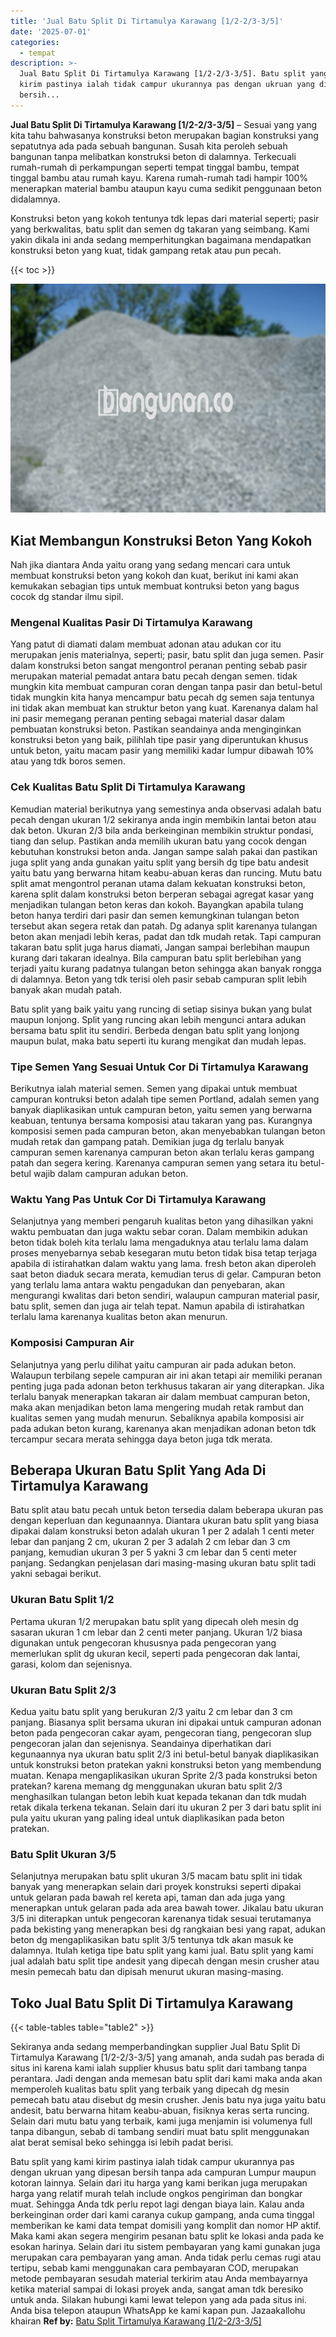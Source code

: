 ```yaml
---
title: 'Jual Batu Split Di Tirtamulya Karawang [1/2-2/3-3/5]'
date: '2025-07-01'
categories:
  - tempat
description: >-
  Jual Batu Split Di Tirtamulya Karawang [1/2-2/3-3/5]. Batu split yang kami
  kirim pastinya ialah tidak campur ukurannya pas dengan ukruan yang dipesan
  bersih...
---
```


**Jual Batu Split Di Tirtamulya Karawang \[1/2-2/3-3/5\]** – Sesuai yang yang kita tahu bahwasanya konstruksi beton merupakan bagian konstruksi yang sepatutnya ada pada sebuah bangunan. Susah kita peroleh sebuah bangunan tanpa melibatkan konstruksi beton di dalamnya. Terkecuali rumah-rumah di perkampungan seperti tempat tinggal bambu, tempat tinggal bambu atau rumah kayu. Karena rumah-rumah tadi hampir 100% menerapkan material bambu ataupun kayu cuma sedikit penggunaan beton didalamnya.

Konstruksi beton yang kokoh tentunya tdk lepas dari material seperti; pasir yang berkwalitas, batu split dan semen dg takaran yang seimbang. Kami yakin dikala ini anda sedang memperhitungkan bagaimana mendapatkan konstruksi beton yang kuat, tidak gampang retak atau pun pecah.

{{< toc >}}

![Jual Batu Split Di Tirtamulya Karawang [1/2-2/3-3/5]](/images/jual-batu-split-33.png)

## Kiat Membangun Konstruksi Beton Yang Kokoh

Nah jika diantara Anda yaitu orang yang sedang mencari cara untuk membuat konstruksi beton yang kokoh dan kuat, berikut ini kami akan kemukakan sebagian tips untuk membuat kontruksi beton yang bagus cocok dg standar ilmu sipil.

### Mengenal Kualitas Pasir Di Tirtamulya Karawang

Yang patut di diamati dalam membuat adonan atau adukan cor itu merupakan jenis materialnya, seperti; pasir, batu split dan juga semen. Pasir dalam konstruksi beton sangat mengontrol peranan penting sebab pasir merupakan material pemadat antara batu pecah dengan semen. tidak mungkin kita membuat campuran coran dengan tanpa pasir dan betul-betul tidak mungkin kita hanya mencampur batu pecah dg semen saja tentunya ini tidak akan membuat kan struktur beton yang kuat. Karenanya dalam hal ini pasir memegang peranan penting sebagai material dasar dalam pembuatan konstruksi beton. Pastikan seandainya anda menginginkan konstruksi beton yang baik, pilihlah tipe pasir yang diperuntukan khusus untuk beton, yaitu macam pasir yang memiliki kadar lumpur dibawah 10% atau yang tdk boros semen.

### Cek Kualitas Batu Split Di Tirtamulya Karawang

Kemudian material berikutnya yang semestinya anda observasi adalah batu pecah dengan ukuran 1/2 sekiranya anda ingin membikin lantai beton atau dak beton. Ukuran 2/3 bila anda berkeinginan membikin struktur pondasi, tiang dan selup. Pastikan anda memilih ukuran batu yang cocok dengan kebutuhan konstruksi beton anda. Jangan sampe salah pakai dan pastikan juga split yang anda gunakan yaitu split yang bersih dg tipe batu andesit yaitu batu yang berwarna hitam keabu-abuan keras dan runcing. Mutu batu split amat mengontrol peranan utama dalam kekuatan konstruksi beton, karena split dalam konstruksi beton berperan sebagai agregat kasar yang menjadikan tulangan beton keras dan kokoh. Bayangkan apabila tulang beton hanya terdiri dari pasir dan semen kemungkinan tulangan beton tersebut akan segera retak dan patah. Dg adanya split karenanya tulangan beton akan menjadi lebih keras, padat dan tdk mudah retak. Tapi campuran takaran batu split juga harus diamati, Jangan sampai berlebihan maupun kurang dari takaran idealnya. Bila campuran batu split berlebihan yang terjadi yaitu kurang padatnya tulangan beton sehingga akan banyak rongga di dalamnya. Beton yang tdk terisi oleh pasir sebab campuran split lebih banyak akan mudah patah.

Batu split yang baik yaitu yang runcing di setiap sisinya bukan yang bulat maupun lonjong. Split yang runcing akan lebih mengunci antara adukan bersama batu split itu sendiri. Berbeda dengan batu split yang lonjong maupun bulat, maka batu seperti itu kurang mengikat dan mudah lepas.

### Tipe Semen Yang Sesuai Untuk Cor Di Tirtamulya Karawang

Berikutnya ialah material semen. Semen yang dipakai untuk membuat campuran kontruksi beton adalah tipe semen Portland, adalah semen yang banyak diaplikasikan untuk campuran beton, yaitu semen yang berwarna keabuan, tentunya bersama komposisi atau takaran yang pas. Kurangnya komposisi semen pada campuran beton, akan menyebabkan tulangan beton mudah retak dan gampang patah. Demikian juga dg terlalu banyak campuran semen karenanya campuran beton akan terlalu keras gampang patah dan segera kering. Karenanya campuran semen yang setara itu betul-betul wajib dalam campuran adukan beton.

### Waktu Yang Pas Untuk Cor Di Tirtamulya Karawang

Selanjutnya yang memberi pengaruh kualitas beton yang dihasilkan yakni waktu pembuatan dan juga waktu sebar coran. Dalam membikin adukan beton tidak boleh kita terlalu lama mengaduknya atau terlalu lama dalam proses menyebarnya sebab kesegaran mutu beton tidak bisa tetap terjaga apabila di istirahatkan dalam waktu yang lama. fresh beton akan diperoleh saat beton diaduk secara merata, kemudian terus di gelar. Campuran beton yang terlalu lama antara waktu pengadukan dan penyebaran, akan mengurangi kwalitas dari beton sendiri, walaupun campuran material pasir, batu split, semen dan juga air telah tepat. Namun apabila di istirahatkan terlalu lama karenanya kualitas beton akan menurun.

### Komposisi Campuran Air

Selanjutnya yang perlu dilihat yaitu campuran air pada adukan beton. Walaupun terbilang sepele campuran air ini akan tetapi air memiliki peranan penting juga pada adonan beton terkhusus takaran air yang diterapkan. Jika terlalu banyak menerapkan takaran air dalam membuat campuran beton, maka akan menjadikan beton lama mengering mudah retak rambut dan kualitas semen yang mudah menurun. Sebaliknya apabila komposisi air pada adukan beton kurang, karenanya akan menjadikan adonan beton tdk tercampur secara merata sehingga daya beton juga tdk merata.

## Beberapa Ukuran Batu Split Yang Ada Di Tirtamulya Karawang

Batu split atau batu pecah untuk beton tersedia dalam beberapa ukuran pas dengan keperluan dan kegunaannya. Diantara ukuran batu split yang biasa dipakai dalam konstruksi beton adalah ukuran 1 per 2 adalah 1 centi meter lebar dan panjang 2 cm, ukuran 2 per 3 adalah 2 cm lebar dan 3 cm panjang, kemudian ukuran 3 per 5 yakni 3 cm lebar dan 5 centi meter panjang. Sedangkan penjelasan dari masing-masing ukuran batu split tadi yakni sebagai berikut.

### Ukuran Batu Split 1/2

Pertama ukuran 1/2 merupakan batu split yang dipecah oleh mesin dg sasaran ukuran 1 cm lebar dan 2 centi meter panjang. Ukuran 1/2 biasa digunakan untuk pengecoran khususnya pada pengecoran yang memerlukan split dg ukuran kecil, seperti pada pengecoran dak lantai, garasi, kolom dan sejenisnya.

### Ukuran Batu Split 2/3

Kedua yaitu batu split yang berukuran 2/3 yaitu 2 cm lebar dan 3 cm panjang. Biasanya split bersama ukuran ini dipakai untuk campuran adonan beton pada pengecoran cakar ayam, pengecoran tiang, pengecoran slup pengecoran jalan dan sejenisnya. Seandainya diperhatikan dari kegunaannya nya ukuran batu split 2/3 ini betul-betul banyak diaplikasikan untuk konstruksi beton pratekan yakni konstruksi beton yang membendung muatan. Kenapa mengaplikasikan ukuran Sprite 2/3 pada konstruksi beton pratekan? karena memang dg menggunakan ukuran batu split 2/3 menghasilkan tulangan beton lebih kuat kepada tekanan dan tdk mudah retak dikala terkena tekanan. Selain dari itu ukuran 2 per 3 dari batu split ini pula yaitu ukuran yang paling ideal untuk diaplikasikan pada beton pratekan.

### Batu Split Ukuran 3/5

Selanjutnya merupakan batu split ukuran 3/5 macam batu split ini tidak banyak yang menerapkan selain dari proyek konstruksi seperti dipakai untuk gelaran pada bawah rel kereta api, taman dan ada juga yang menerapkan untuk gelaran pada ada area bawah tower. Jikalau batu ukuran 3/5 ini diterapkan untuk pengecoran karenanya tidak sesuai terutamanya pada bekisting yang menerapkan besi dg rangkaian besi yang rapat, adukan beton dg mengaplikasikan batu split 3/5 tentunya tdk akan masuk ke dalamnya. Itulah ketiga tipe batu split yang kami jual. Batu split yang kami jual adalah batu split tipe andesit yang dipecah dengan mesin crusher atau mesin pemecah batu dan dipisah menurut ukuran masing-masing.

## Toko Jual Batu Split Di Tirtamulya Karawang

{{< table-tables table="table2" >}}

Sekiranya anda sedang memperbandingkan supplier Jual Batu Split Di Tirtamulya Karawang \[1/2-2/3-3/5\] yang amanah, anda sudah pas berada di situs ini karena kami ialah supplier khusus batu split dari tambang tanpa perantara. Jadi dengan anda memesan batu split dari kami maka anda akan memperoleh kualitas batu split yang terbaik yang dipecah dg mesin pemecah batu atau disebut dg mesin crusher. Jenis batu nya juga yaitu batu andesit, batu berwarna hitam keabu-abuan, fisiknya keras serta runcing. Selain dari mutu batu yang terbaik, kami juga menjamin isi volumenya full tanpa dibangun, sebab di tambang sendiri muat batu split menggunakan alat berat semisal beko sehingga isi lebih padat berisi.

Batu split yang kami kirim pastinya ialah tidak campur ukurannya pas dengan ukruan yang dipesan bersih tanpa ada campuran Lumpur maupun kotoran lainnya. Selain dari itu harga yang kami berikan juga merupakan harga yang relatif murah telah include ongkos pengiriman dan bongkar muat. Sehingga Anda tdk perlu repot lagi dengan biaya lain. Kalau anda berkeinginan order dari kami caranya cukup gampang, anda cuma tinggal memberikan ke kami data tempat domisili yang komplit dan nomor HP aktif. Maka kami akan segera mengirim pesanan batu split ke lokasi anda pada ke esokan harinya. Selain dari itu sistem pembayaran yang kami gunakan juga merupakan cara pembayaran yang aman. Anda tidak perlu cemas rugi atau tertipu, sebab kami menggunakan cara pembayaran COD, merupakan metode pembayaran sesudah material terkirim atau Anda membayarnya ketika material sampai di lokasi proyek anda, sangat aman tdk beresiko untuk anda. Silakan hubungi kami lewat telepon yang ada pada situs ini. Anda bisa telepon ataupun WhatsApp ke kami kapan pun. Jazaakallohu khairan
**Ref by:** [Batu Split Tirtamulya Karawang [1/2-2/3-3/5]](https://id.wikipedia.org/wiki/Batu)
